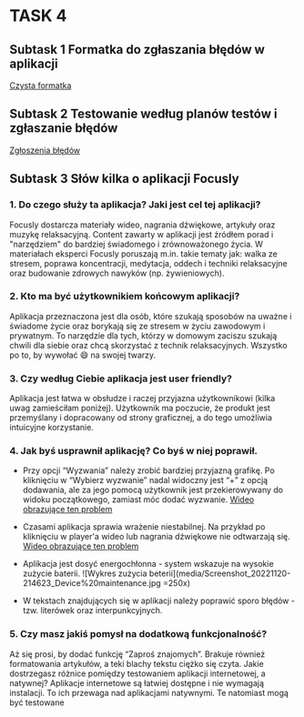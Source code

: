 # TASK 4
## Subtask 1 Formatka do zgłaszania błędów w aplikacji
[Czysta formatka](https://docs.google.com/spreadsheets/d/1jvoC6por7J12h-SFJuyocomT2PrP_gLbmMBKyI_mQcc/edit?usp=sharing)

## Subtask 2 Testowanie według planów testów i zgłaszanie błędów
[Zgłoszenia błędów](https://docs.google.com/spreadsheets/d/1QYzD_18NCz2g3od2GA24ikt6NDfJbTD_b6DICpIaE0o/edit?usp=sharing)

## Subtask 3 Słów kilka o aplikacji Focusly

### 1. Do czego służy ta aplikacja? Jaki jest cel tej aplikacji?

Focusly dostarcza materiały wideo, nagrania dźwiękowe, artykuły oraz muzykę relaksacyjną. Content zawarty w aplikacji jest źródłem porad i "narzędziem" do bardziej świadomego i zrównoważonego życia. W materiałach eksperci Focusly poruszają m.in. takie tematy jak: walka ze stresem, poprawa koncentracji, medytacja, oddech i techniki relaksacyjne oraz budowanie zdrowych nawyków (np. żywieniowych).

### 2. Kto ma być użytkownikiem końcowym aplikacji?
Aplikacja przeznaczona jest dla osób, które szukają sposobów na uważne i świadome życie oraz borykają się ze stresem w życiu zawodowym i prywatnym.
To narzędzie dla tych, którzy w domowym zaciszu szukają chwili dla siebie oraz chcą skorzystać z technik relaksacyjnych. Wszystko po to, by wywołać :smile: na swojej twarzy.

### 3. Czy według Ciebie aplikacja jest user friendly? 
Aplikacja jest łatwa w obsłudze i raczej przyjazna użytkownikowi (kilka uwag zamieściłam poniżej). Użytkownik ma poczucie, że produkt jest przemyślany i dopracowany od strony graficznej, a do tego umożliwia intuicyjne korzystanie.

### 4. Jak byś usprawnił aplikację? Co byś w niej poprawił. 

- Przy opcji “Wyzwania” należy zrobić bardziej przyjazną grafikę. Po kliknięciu w “Wybierz wyzwanie” nadal widoczny jest “+” z opcją dodawania, ale za jego pomocą użytkownik jest przekierowywany do widoku początkowego, zamiast móc dodać wyzwanie. [Wideo obrazujące ten problem](https://drive.google.com/file/d/17RjYmmfZpj7OvR97c5TUDXvZUHJRqABT/view?usp=share_link)

- Czasami aplikacja sprawia wrażenie niestabilnej. Na przykład po kliknięciu w player'a wideo lub nagrania dźwiękowe nie odtwarzają się. [Wideo obrazujące ten problem](https://drive.google.com/file/d/17VxPwekukks88iEFYNh_i1YniRojpVj-/view?usp=sharing)

- Aplikacja jest dosyć energochłonna - system wskazuje na wysokie zużycie baterii.
![Wykres zużycia beterii](media/Screenshot_20221120-214623_Device%20maintenance.jpg =250x)

- W tekstach znajdujących się w aplikacji należy poprawić sporo błędów - tzw. literówek oraz interpunkcyjnych.

### 5. Czy masz jakiś pomysł na dodatkową funkcjonalność?
Aż się prosi, by dodać funkcję “Zaproś znajomych”.
Brakuje również formatowania artykułów, a teki blachy tekstu ciężko się czyta.
Jakie dostrzegasz różnice pomiędzy testowaniem aplikacji internetowej, a natywnej?
Aplikacje internetowe są łatwiej dostępne i nie wymagają instalacji. To ich przewaga nad aplikacjami natywnymi. Te natomiast mogą być testowane
